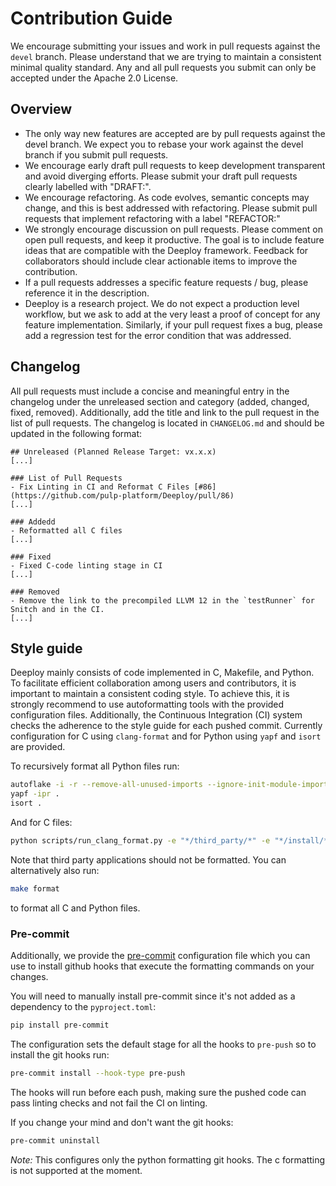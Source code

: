 # Contribution Guide

We encourage submitting your issues and work in pull requests against the `devel` branch. Please understand that we are trying to maintain a consistent minimal quality standard.
Any and all pull requests you submit can only be accepted under the Apache 2.0 License.

## Overview

* The only way new features are accepted are by pull requests against the devel branch. We expect you to rebase your work against the devel branch if you submit pull requests.
* We encourage early draft pull requests to keep development transparent and avoid diverging efforts. Please submit your draft pull requests clearly labelled with "DRAFT:".
* We encourage refactoring. As code evolves, semantic concepts may change, and this is best addressed with refactoring. Please submit pull requests that implement refactoring with a label "REFACTOR:"
* We strongly encourage discussion on pull requests. Please comment on open pull requests, and keep it productive. The goal is to include feature ideas that are compatible with the Deeploy framework. Feedback for collaborators should include clear actionable items to improve the contribution.
* If a pull requests addresses a specific feature requests / bug, please reference it in the description.
* Deeploy is a research project. We do not expect a production level workflow, but we ask to add at the very least a proof of concept for any feature implementation. Similarly, if your pull request fixes a bug, please add a regression test for the error condition that was addressed.


## Changelog
All pull requests must include a concise and meaningful entry in the changelog under the unreleased section and category (added, changed, fixed, removed).
Additionally, add the title and link to the pull request in the list of pull requests. The changelog is located in `CHANGELOG.md` and should be updated in the following format:

```
## Unreleased (Planned Release Target: vx.x.x)
[...]

### List of Pull Requests
- Fix Linting in CI and Reformat C Files [#86](https://github.com/pulp-platform/Deeploy/pull/86)
[...]

### Addedd
- Reformatted all C files
[...]

### Fixed
- Fixed C-code linting stage in CI
[...]

### Removed
- Remove the link to the precompiled LLVM 12 in the `testRunner` for Snitch and in the CI.
[...]
```

## Style guide

Deeploy mainly consists of code implemented in C, Makefile, and Python. To facilitate efficient collaboration among users and contributors, it is important to maintain a consistent coding style. To achieve this, it is strongly recommend to use autoformatting tools with the provided configuration files. Additionally, the Continuous Integration (CI) system checks the adherence to the style guide for each pushed commit. Currently configuration for C using `clang-format` and for Python using `yapf` and `isort` are provided.

To recursively format all Python files run:
```bash
autoflake -i -r --remove-all-unused-imports --ignore-init-module-imports --exclude "*/third_party/**" .
yapf -ipr .
isort .
```

And for C files:
```bash
python scripts/run_clang_format.py -e "*/third_party/*" -e "*/install/*" -e "*/toolchain/*" -ir --clang-format-executable=${LLVM_INSTALL_DIR}/bin/clang-format ./
```

Note that third party applications should not be formatted. You can alternatively also run:
```bash
make format
```
to format all C and Python files.

### Pre-commit

Additionally, we provide the [pre-commit](https://pre-commit.com) configuration file which you can use to install github hooks that execute the formatting commands on your changes.

You will need to manually install pre-commit since it's not added as a dependency to the `pyproject.toml`:
```bash
pip install pre-commit
```

The configuration sets the default stage for all the hooks to `pre-push` so to install the git hooks run:
```bash
pre-commit install --hook-type pre-push
```
The hooks will run before each push, making sure the pushed code can pass linting checks and not fail the CI on linting.

If you change your mind and don't want the git hooks:
```bash
pre-commit uninstall
```

_Note:_ This configures only the python formatting git hooks. The c formatting is not supported at the moment.
